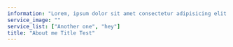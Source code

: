 ```yaml
---
information: "Lorem, ipsum dolor sit amet consectetur adipisicing elit. Molestias officia est sapiente, architecto eos nobis dolores provident nam recusandae quis tempora sed natus atque quibusdam possimus ipsam assumenda, nihil quia quidem veritatis! Excepturi exercitationem optio ea quas consectetur blanditiis cumque, animi cupiditate nisi, aut et similique voluptatum tempore? Excepturi aut quae impedit consequatur incidunt asperiores sit ex ullam cupiditate, suscipit reiciendis itaque neque facere harum repellat, autem ratione esse maxime exercitationem. Eius sint, non ullam ipsam eveniet laudantium autem, iusto expedita veniam accusamus vero voluptate nobis nisi officiis. Enim molestiae maxime quos necessitatibus! Ipsum expedita sit quasi optio adipisci quae saepe nostrum, nulla blanditiis laudantium quisquam pariatur possimus quis esse error! Vitae modi ad veritatis nostrum totam sit blanditiis impedit sint natus aut obcaecati in, repellat nihil maxime at pariatur perferendis unde distinctio, consectetur officiis exercitationem laborum quibusdam ipsa quos? Nobis corrupti earum aut. Eum magni laboriosam cumque ea, quae vero a amet quia repellat libero tempore sed. Perferendis corrupti a similique culpa animi nesciunt ea cum unde in doloremque consequuntur minima itaque iusto hic perspiciatis, voluptatibus voluptatum! Quos atque dicta eos, corrupti quibusdam pariatur, at deleniti iusto rem necessitatibus tenetur reprehenderit obcaecati! Cupiditate recusandae, voluptatibus necessitatibus officiis ipsam natus illo dicta, animi maxime, veritatis eum illum. Praesentium dicta ut incidunt quod molestias fuga aliquam, fugiat, totam at provident aut! Ab doloribus accusantium nostrum explicabo non tempora voluptatum, modi error nobis veniam nesciunt asperiores in, ut, eaque similique cupiditate at necessitatibus tenetur voluptates facere cum reiciendis perferendis ullam. Laudantium quasi tenetur deleniti similique ipsum fugit impedit ad provident officia numquam recusandae consequatur iure nemo in repellendus voluptates temporibus ea illo porro sapiente, labore dolor! Praesentium, adipisci, odit, quo iure voluptas ipsa explicabo officiis sapiente eveniet obcaecati repellat? Delectus ea quibusdam, itaque aperiam, maiores cupiditate iure tempora, ad iusto obcaecati ipsum."
service_image: ""
service_list: ["Another one", "hey"]
title: "About me Title Test"
---
```

